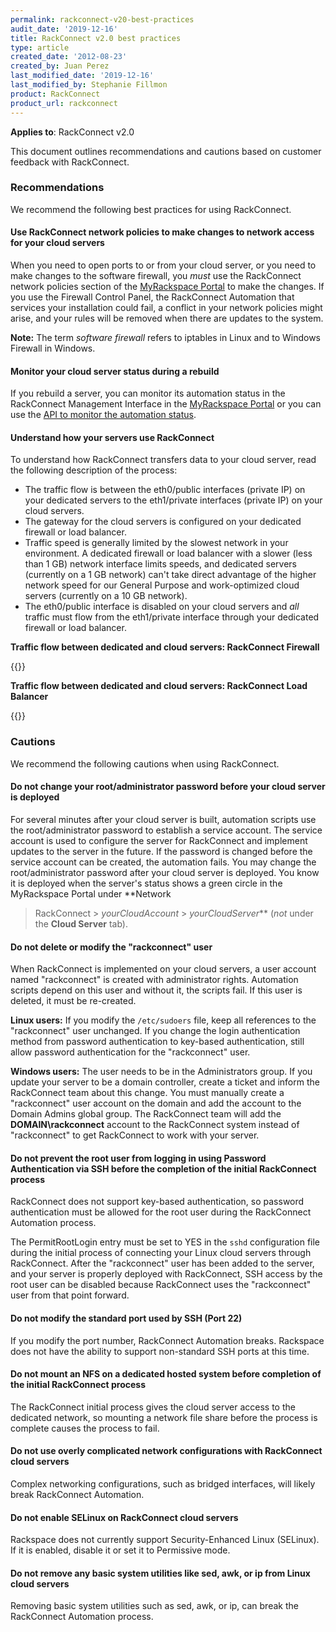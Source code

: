 ```yaml
---
permalink: rackconnect-v20-best-practices
audit_date: '2019-12-16'
title: RackConnect v2.0 best practices
type: article
created_date: '2012-08-23'
created_by: Juan Perez
last_modified_date: '2019-12-16'
last_modified_by: Stephanie Fillmon
product: RackConnect
product_url: rackconnect
---
```


**Applies to**: RackConnect v2.0

This document outlines recommendations and cautions based on customer feedback with RackConnect.

### Recommendations

We recommend the following best practices for using RackConnect.

#### Use RackConnect network policies to make changes to network access for your cloud servers

When you need to open ports to or from your cloud server, or you need to
make changes to the software firewall, you *must* use the RackConnect
network policies section of the
[MyRackspace Portal](https://login.rackspace.com/) to make the changes. If
you use the Firewall Control Panel, the RackConnect Automation that
services your installation could fail, a conflict in your network
policies might arise, and your rules will be removed when there are
updates to the system.

**Note:** The term *software firewall* refers to iptables in Linux and to
Windows Firewall in Windows.

#### Monitor your cloud server status during a rebuild

If you rebuild a server, you can monitor its automation status in the RackConnect Management Interface in the
[MyRackspace Portal](https://login.rackspace.com/) or you can use the [API to monitor the automation status](/support/how-to/support/how-to-programmatically-determine-the-rackconnect-v20-automation-status-of-your-cloud).

#### Understand how your servers use RackConnect

To understand how RackConnect transfers data to your cloud
server, read the following description of the process:

-   The traffic flow is between the eth0/public interfaces
    (private IP) on your dedicated servers to the eth1/private
    interfaces (private IP) on your cloud servers.
-   The gateway for the cloud servers is configured on your dedicated
    firewall or load balancer.
-   Traffic speed is generally limited by the slowest network in
    your environment. A dedicated firewall or load balancer with a
    slower (less than 1 GB) network interface limits speeds, and
    dedicated servers (currently on a 1 GB network) can't take
    direct advantage of the higher network speed for our General
    Purpose and work-optimized cloud servers (currently on a
    10 GB network).
-   The eth0/public interface is disabled on your cloud servers
    and *all* traffic must flow from the eth1/private interface through
    your dedicated firewall or load balancer.

**Traffic flow between dedicated and cloud servers: RackConnect Firewall**

{{<image src="RC.Traffic.Flow_.png" alt="" title="">}}

**Traffic flow between dedicated and cloud servers: RackConnect Load Balancer**

{{<image src="RC.Traffic.Flow_.LB_.png" alt="" title="">}}

### Cautions

We recommend the following cautions when using RackConnect.

#### Do not change your root/administrator password before your cloud server is deployed

For several minutes after your cloud server is built, automation scripts
use the root/administrator password to establish a service account. The
service account is used to configure the server for RackConnect and implement updates to the server in the future. If the password is
changed before the service account can be created, the automation
fails. You may change the root/administrator password after your cloud
server is deployed. You know it is deployed when the server's status
shows a green circle in the MyRackspace Portal under **Network
> RackConnect > *yourCloudAccount* > *yourCloudServer*** (*not* under the **Cloud Server** tab).

#### Do not delete or modify the "rackconnect" user

When RackConnect is implemented on your cloud servers, a user account
named "rackconnect" is created with administrator rights. Automation
scripts depend on this user and without it, the scripts fail. If this
user is deleted, it must be re-created.

**Linux users:** If you modify the `/etc/sudoers` file, keep all
references to the "rackconnect" user unchanged. If you change the login
authentication method from password authentication to key-based
authentication, still allow password authentication for the
"rackconnect" user.

**Windows users:** The user needs to be in the Administrators group. If
you update your server to be a domain controller, create a
ticket and inform the RackConnect team about this change. You must
manually create a "rackconnect" user account on the domain and add the
account to the Domain Admins global group. The RackConnect team will
add the **DOMAIN\rackconnect** account to the RackConnect system instead of
"rackconnect" to get RackConnect to work with your server.

#### Do not prevent the root user from logging in using Password Authentication via SSH before the completion of the initial RackConnect process

RackConnect does not support key-based authentication, so password
authentication must be allowed for the root user during the RackConnect
Automation process.

The PermitRootLogin entry must be set to YES in the ``sshd`` configuration file
during the initial process of connecting your Linux cloud servers
through RackConnect. After the "rackconnect" user has been added to the
server, and your server is properly deployed with RackConnect, SSH
access by the root user can be disabled because RackConnect uses the
"rackconnect" user from that point forward.

#### Do not modify the standard port used by SSH (Port 22)

If you modify the port number, RackConnect Automation breaks. Rackspace
does not have the ability to support non-standard SSH ports at this
time.

#### Do not mount an NFS on a dedicated hosted system before completion of the initial RackConnect process

The RackConnect initial process gives the cloud server access to the
dedicated network, so mounting a network file share before the process
is complete causes the process to fail.

#### Do not use overly complicated network configurations with RackConnect cloud servers

Complex networking configurations, such as bridged interfaces, will
likely break RackConnect Automation.

#### Do not enable SELinux on RackConnect cloud servers

Rackspace does not currently support Security-Enhanced Linux (SELinux).
If it is enabled, disable it or set it to Permissive mode.

#### Do not remove any basic system utilities like sed, awk, or ip from Linux cloud servers

Removing basic system utilities such as sed, awk, or ip, can break the
RackConnect Automation process.

